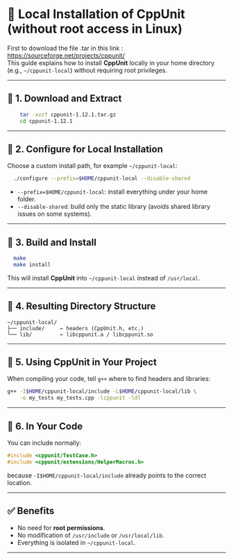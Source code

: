 
# 📘 Local Installation of CppUnit (without root access in Linux)

First to download the file .tar in this link : https://sourceforge.net/projects/cppunit/ 
<br>
This guide explains how to install **CppUnit** locally in your home directory (e.g., `~/cppunit-local`) without requiring root privileges.

---

## 🔹 1. Download and Extract

``` bash
    tar -xvzf cppunit-1.12.1.tar.gz
    cd cppunit-1.12.1
```

---

## 🔹 2. Configure for Local Installation

Choose a custom install path, for example `~/cppunit-local`:

```bash
  ./configure --prefix=$HOME/cppunit-local --disable-shared
```

* `--prefix=$HOME/cppunit-local`: install everything under your home folder.
* `--disable-shared`: build only the static library (avoids shared library issues on some systems).

---

## 🔹 3. Build and Install

```bash
  make
  make install
```

This will install **CppUnit** into `~/cppunit-local` instead of `/usr/local`.

---

## 🔹 4. Resulting Directory Structure

```
~/cppunit-local/
├── include/     ← headers (CppUnit.h, etc.)
└── lib/         ← libcppunit.a / libcppunit.so
```

---

## 🔹 5. Using CppUnit in Your Project

When compiling your code, tell `g++` where to find headers and libraries:

``` bash
g++ -I$HOME/cppunit-local/include -L$HOME/cppunit-local/lib \
    -o my_tests my_tests.cpp -lcppunit -ldl
```

---

## 🔹 6. In Your Code

You can include normally:

```cpp
#include <cppunit/TestCase.h>
#include <cppunit/extensions/HelperMacros.h>
```

because `-I$HOME/cppunit-local/include` already points to the correct location.

---

## ✅ Benefits

* No need for **root permissions**.
* No modification of `/usr/include` or `/usr/local/lib`.
* Everything is isolated in `~/cppunit-local`.

---